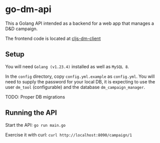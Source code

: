 # go-dm-api

This a Golang API intended as a backend for a web app that manages a D&D campaign. 

The frontend code is located at [cljs-dm-client](https://github.com/foilofbob/cljs-dm-client)

## Setup
You will need `Golang (v1.23.4)` installed as well as `MySQL 8`.

In the `config` directory, copy `config.yml.example` as `config.yml`. 
You will need to supply the password for your local DB, it is expecting to use the user `dm_tool` (configurable) 
and the database `dm_campaign_manager`.

TODO: Proper DB migrations

## Running the API

Start the API: `go run main.go`

Exercise it with curl: `curl http://localhost:8090/campaign/1`
